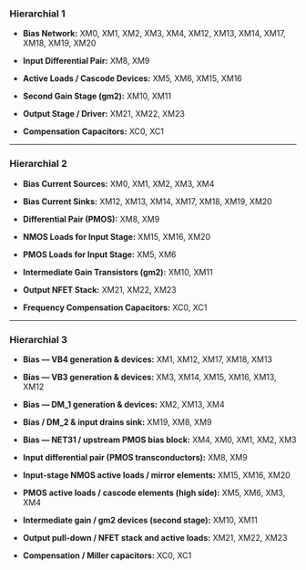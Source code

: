 ### Hierarchial 1

-   **Bias Network:** XM0, XM1, XM2, XM3, XM4, XM12, XM13, XM14, XM17, XM18, XM19, XM20
    
-   **Input Differential Pair:** XM8, XM9
    
-   **Active Loads / Cascode Devices:** XM5, XM6, XM15, XM16
    
-   **Second Gain Stage (gm2):** XM10, XM11
    
-   **Output Stage / Driver:** XM21, XM22, XM23
    
-   **Compensation Capacitors:** XC0, XC1
    

---

### Hierarchial 2

-   **Bias Current Sources:** XM0, XM1, XM2, XM3, XM4
    
-   **Bias Current Sinks:** XM12, XM13, XM14, XM17, XM18, XM19, XM20
    
-   **Differential Pair (PMOS):** XM8, XM9
    
-   **NMOS Loads for Input Stage:** XM15, XM16, XM20
    
-   **PMOS Loads for Input Stage:** XM5, XM6
    
-   **Intermediate Gain Transistors (gm2):** XM10, XM11
    
-   **Output NFET Stack:** XM21, XM22, XM23
    
-   **Frequency Compensation Capacitors:** XC0, XC1
    

---

### Hierarchial 3

-   **Bias — VB4 generation & devices:** XM1, XM12, XM17, XM18, XM13
    
-   **Bias — VB3 generation & devices:** XM3, XM14, XM15, XM16, XM13, XM12
    
-   **Bias — DM\_1 generation & devices:** XM2, XM13, XM4
    
-   **Bias / DM\_2 & input drains sink:** XM19, XM8, XM9
    
-   **Bias — NET31 / upstream PMOS bias block:** XM4, XM0, XM1, XM2, XM3
    
-   **Input differential pair (PMOS transconductors):** XM8, XM9
    
-   **Input-stage NMOS active loads / mirror elements:** XM15, XM16, XM20
    
-   **PMOS active loads / cascode elements (high side):** XM5, XM6, XM3, XM4
    
-   **Intermediate gain / gm2 devices (second stage):** XM10, XM11
    
-   **Output pull-down / NFET stack and active loads:** XM21, XM22, XM23
    
-   **Compensation / Miller capacitors:** XC0, XC1
    